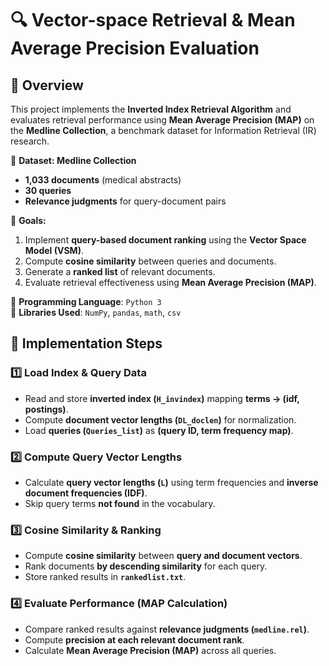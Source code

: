 # 🔍 Vector-space Retrieval & Mean Average Precision Evaluation  

## 📜 Overview  
This project implements the **Inverted Index Retrieval Algorithm** and evaluates retrieval performance using **Mean Average Precision (MAP)** on the **Medline Collection**, a benchmark dataset for Information Retrieval (IR) research.  

📌 **Dataset: Medline Collection**  
- **1,033 documents** (medical abstracts)  
- **30 queries**  
- **Relevance judgments** for query-document pairs  

📌 **Goals:**  
1. Implement **query-based document ranking** using the **Vector Space Model (VSM)**.  
2. Compute **cosine similarity** between queries and documents.  
3. Generate a **ranked list** of relevant documents.  
4. Evaluate retrieval effectiveness using **Mean Average Precision (MAP)**.  

📌 **Programming Language**: `Python 3`  
📌 **Libraries Used**: `NumPy`, `pandas`, `math`, `csv`  

## 🚀 Implementation Steps  

### **1️⃣ Load Index & Query Data**  
- Read and store **inverted index (`H_invindex`)** mapping **terms → (idf, postings)**.  
- Compute **document vector lengths (`DL_doclen`)** for normalization.  
- Load **queries (`Queries_list`)** as **(query ID, term frequency map)**.  

### **2️⃣ Compute Query Vector Lengths**  
- Calculate **query vector lengths (`L`)** using term frequencies and **inverse document frequencies (IDF)**.  
- Skip query terms **not found** in the vocabulary.  

### **3️⃣ Cosine Similarity & Ranking**  
- Compute **cosine similarity** between **query and document vectors**.  
- Rank documents **by descending similarity** for each query.  
- Store ranked results in **`rankedlist.txt`**.  

### **4️⃣ Evaluate Performance (MAP Calculation)**  
- Compare ranked results against **relevance judgments (`medline.rel`)**.  
- Compute **precision at each relevant document rank**.  
- Calculate **Mean Average Precision (MAP)** across all queries.  
